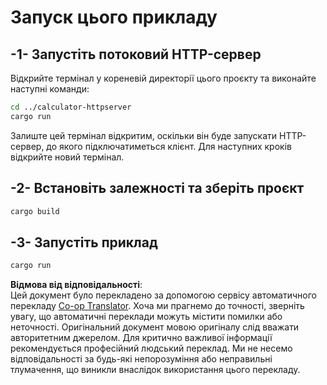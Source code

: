 <!--
CO_OP_TRANSLATOR_METADATA:
{
  "original_hash": "aa5122c6d9868b4b566586f27577ca47",
  "translation_date": "2025-08-18T19:04:38+00:00",
  "source_file": "03-GettingStarted/06-http-streaming/solution/rust/calculator-httpclient/README.md",
  "language_code": "uk"
}
-->
# Запуск цього прикладу

## -1- Запустіть потоковий HTTP-сервер

Відкрийте термінал у кореневій директорії цього проєкту та виконайте наступні команди:

```bash
cd ../calculator-httpserver
cargo run
```

Залиште цей термінал відкритим, оскільки він буде запускати HTTP-сервер, до якого підключатиметься клієнт. Для наступних кроків відкрийте новий термінал.

## -2- Встановіть залежності та зберіть проєкт

```bash
cargo build
```

## -3- Запустіть приклад

```bash
cargo run
```

**Відмова від відповідальності**:  
Цей документ було перекладено за допомогою сервісу автоматичного перекладу [Co-op Translator](https://github.com/Azure/co-op-translator). Хоча ми прагнемо до точності, зверніть увагу, що автоматичні переклади можуть містити помилки або неточності. Оригінальний документ мовою оригіналу слід вважати авторитетним джерелом. Для критично важливої інформації рекомендується професійний людський переклад. Ми не несемо відповідальності за будь-які непорозуміння або неправильні тлумачення, що виникли внаслідок використання цього перекладу.